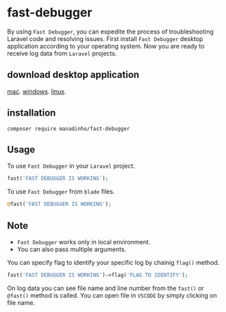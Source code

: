 # fast-debugger

By using `Fast Debugger`, you can expedite the process of troubleshooting Laravel code and resolving issues.
First install `Fast Debugger` desktop application according to your operating system.
Now you are ready to receive log data from `Laravel` projects.

## download desktop application
[mac](https://drive.google.com/file/d/1LKXWI8x8jiLawN5b9qmv_pV3djYsAzh6/view?usp=share_link).
[windows](https://drive.google.com/file/d/1AmpOiaD7kWe1DetkNWuVTE4TNb6647Dq/view?usp=share_link).
[linux](https://drive.google.com/file/d/1zDwRCBDEgDSAYlzS4gD_8o6wKRkfDe4f/view?usp=share_link).


## installation

    composer require manadinho/fast-debugger
    
## Usage

To use `Fast Debugger` in your `Laravel` project.
```php
fast('FAST DEBUGGER IS WORKING');
```

To use `Fast Debugger` from `blade` files.

```php
@fast('FAST DEBUGGER IS WORKING');
```

## Note
* `Fast Debugger` works only in local environment.
* You can also pass multiple arguments.

You can specify flag to identify your specific log by chainig `flag()` method.

```php
fast('FAST DEBUGGER IS WORKING')->flag('FLAG TO IDENTIFY');
```

On log data you can see file name and line number from the `fast()` or `@fast()` method is called. You can open file in `VSCODE` by simply clicking on file name.
